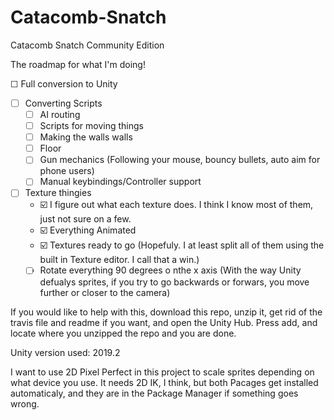 Catacomb-Snatch
===============

Catacomb Snatch Community Edition

The roadmap for what I'm doing!

☐ Full conversion to Unity
  - ☐ Converting Scripts
    - ☐ AI routing
    - ☐ Scripts for moving things
    - ☐ Making the walls walls
    - ☐ Floor
    - ☐ Gun mechanics (Following your mouse, bouncy bullets, auto aim for phone users)
    - ☐ Manual keybindings/Controller support
  - ☐ Texture thingies
    - ☑️ I figure out what each texture does. I think I know most of them, just not sure on a few.
    - ☑️ Everything Animated
    - ☑️ Textures ready to go (Hopefuly. I at least split all of them using the built in Texture editor. I call that a win.)
    - ☐ Rotate everything 90 degrees o nthe x axis 
         (With the way Unity defualys sprites, if you try to go backwards or forwars, you move further or closer to the camera)
    
If you would like to help with this, download this repo, unzip it, get rid of the travis file and readme if you want, and open the Unity Hub. Press add, and locate where you unzipped the repo and you are done.

Unity version used: 2019.2

I want to use 2D Pixel Perfect in this project to scale sprites depending on what device you use. It needs 2D IK, I think, but both Pacages get installed automaticaly, and they are in the Package Manager if something goes wrong.
